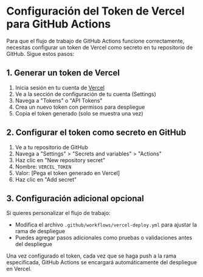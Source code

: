 # Configuración del Token de Vercel para GitHub Actions

Para que el flujo de trabajo de GitHub Actions funcione correctamente, necesitas configurar un token de Vercel como secreto en tu repositorio de GitHub. Sigue estos pasos:

## 1. Generar un token de Vercel

1. Inicia sesión en tu cuenta de [Vercel](https://vercel.com)
2. Ve a la sección de configuración de tu cuenta (Settings)
3. Navega a "Tokens" o "API Tokens"
4. Crea un nuevo token con permisos para despliegue
5. Copia el token generado (solo se muestra una vez)

## 2. Configurar el token como secreto en GitHub

1. Ve a tu repositorio de GitHub
2. Navega a "Settings" > "Secrets and variables" > "Actions"
3. Haz clic en "New repository secret"
4. Nombre: `VERCEL_TOKEN`
5. Valor: [Pega el token generado en Vercel]
6. Haz clic en "Add secret"

## 3. Configuración adicional opcional

Si quieres personalizar el flujo de trabajo:

- Modifica el archivo `.github/workflows/vercel-deploy.yml` para ajustar la rama de despliegue
- Puedes agregar pasos adicionales como pruebas o validaciones antes del despliegue

Una vez configurado el token, cada vez que se haga push a la rama especificada, GitHub Actions se encargará automáticamente del despliegue en Vercel.
